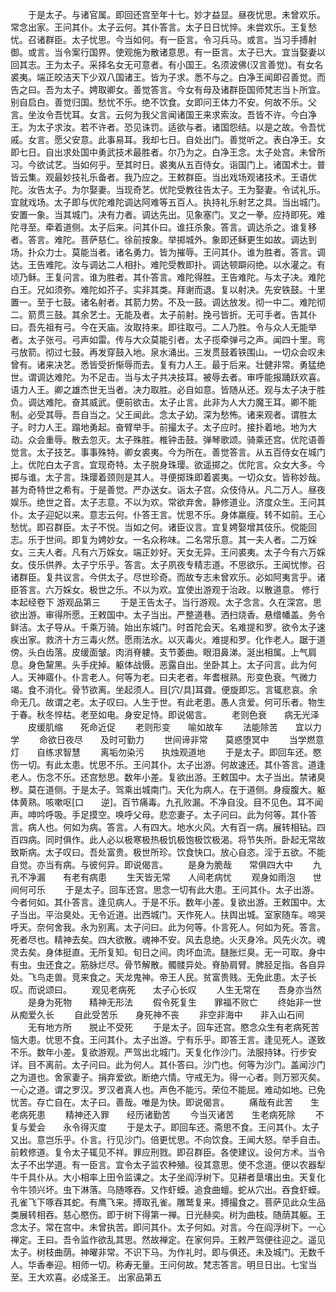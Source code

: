 <!-- { "loadSidebar": true } -->
　　于是太子。与诸官属。即回还宫至年十七。妙才益显。昼夜忧思。未曾欢乐。常念出家。王问其仆。太子云何。其仆答言。太子日日忧悴。未尝欢乐。王复愁忧。召诸群臣。太子忧思。今当如何。有一臣言。令习兵马。或言。当习手搏射御。或言。当令案行国界。使观施为散诸意思。有一臣言。太子已大。宜当娶妻以回其志。王为太子。采择名女无可意者。有小国王。名须波佛(汉言善觉)。有女名裘夷。端正皎洁天下少双八国诸王。皆为子求。悉不与之。白净王闻即召善觉。而告之曰。吾为太子。娉取卿女。善觉答言。今女有母及诸群臣国师梵志当卜所宜。别自启白。善觉归国。愁忧不乐。绝不饮食。女即问王体力不安。何故不乐。父言。坐汝令吾忧耳。女言。云何为我父言闻诸国王来求索汝。吾皆不许。今白净王。为太子求汝。若不许者。恐见诛罚。适欲与者。诸国怨结。以是之故。令吾忧戚。女言。愿父安意。此事易耳。我却七日。自处出门。善觉听之。表白净王。女即七日。自出求处国中勇武技术最胜者。尔乃为之。白净王念。太子处宫。未曾所习。今欲试艺。当如何乎。至其时日。裘夷从五百侍女。诣国门上。诸国术士。普皆云集。观最妙技礼乐备者。我乃应之。王敕群臣。当出戏场观诸技术。王语优陀。汝告太子。为尔娶妻。当现奇艺。优陀受教往告太子。王为娶妻。令试礼乐。宜就戏场。太子即与优陀难陀调达阿难等五百人。执持礼乐射艺之具。当出城门。安置一象。当其城门。决有力者。调达先出。见象塞门。叉之一拳。应持即死。难陀寻至。牵着道侧。太子后来。问其仆曰。谁抂杀象。答言。调达杀之。谁复移者。答言。难陀。菩萨慈仁。徐前按象。举掷城外。象即还稣更生如故。调达到场。扑众力士。莫能当者。诸名勇力。皆为摧辱。王问其仆。谁为胜者。答言。调达。王告难陀。汝与调达二人相扑。难陀受教即扑。调达顿躃闷绝。以水灌之。有顷乃稣。王复问言。谁为胜者。其仆答言。难陀得胜。王告难陀。与太子决。难陀白王。兄如须弥。难陀如芥子。实非其类。拜谢而退。复以射决。先安铁鼓。十里置一。至于七鼓。诸名射者。其箭力势。不及一鼓。调达放发。彻一中二。难陀彻二。箭贯三鼓。其余艺士。无能及者。太子前射。挽弓皆折。无可手者。告其仆曰。吾先祖有弓。今在天庙。汝取持来。即往取弓。二人乃胜。令与众人无能举者。太子张弓。弓声如雷。传与大众莫能引者。太子揽牵弹弓之声。闻四十里。弯弓放箭。彻过七鼓。再发穿鼓入地。泉水涌出。三发贯鼓着铁围山。一切众会叹未曾有。诸来决艺。悉皆受折惭辱而去。复有力人王。最于后来。壮健非常。勇猛绝世。谓调达难陀。为不足击。当与太子共决技耳。被辱去者。审呼能报踊跃欢喜。语力人王。卿之雄杰世无当者。决力取胜。必自如意。皆随从还。观与太子决于胜负。调达难陀。奋其威武。便前欲击。太子止言。此非为人大力魔王耳。卿不能制。必受其辱。吾自当之。父王闻此。念太子幼。深为愁怖。诸来观者。谓胜太子。时力人王。蹋地勇起。奋臂举手。前撮太子。太子应时。接扑着地。地为大动。众会重辱。散去忽灭。太子殊胜。椎钟击鼓。弹琴歌颂。骑乘还宫。优陀语善觉言。太子技艺。事事殊特。卿女裘夷。今为所在。善觉答言。从五百侍女在城门上。优陀白太子言。宜现奇特。太子脱身珠璎。欲遥掷之。优陀言。众女大多。今掷与谁。太子言。珠璎着颈则是其人。寻便掷珠即着裘夷。一切众女。皆称妙哉。甚为奇特世之希有。于是善觉。严办送女。诣太子宫。众伎侍从。凡二万人。昼夜娱乐。绝世之音。太子志意。不以为欢。常欲弃舍。静修道业。济度众生。王问其仆。太子迎妃以来。意志云何。仆答王言。忧思不乐。身体羸瘦。转不如前。王心愁忧。即召群臣。太子不悦。当如之何。诸臣议言。宜复娉娶增其伎乐。傥能回志。乐于世间。即复为娉妙女。一名众称味。二名常乐意。其一夫人者。二万婇女。三夫人者。凡有六万婇女。端正妙好。天女无异。王问裘夷。太子今有六万婇女。伎乐供养。太子宁乐乎。答言。太子夙夜专精志道。不思欲乐。王闻忧惨。召诸群臣。复共议言。今供太子。尽世珍奇。而故专志未曾欢乐。必如阿夷言乎。诸臣答言。六万婇女。极世之乐。不以为欢。宜使出游观于治政。以散道意。
修行本起经卷下
游观品第三
　　于是王告太子。当行游观。太子念言。久在深宫。思欲出游。审得所愿。王敕国中。太子当出。严整道巷。洒扫烧香。悬缯幡盖。务令鲜洁。太子导从。千乘万骑。始出东城门。时首陀会天。名难提和罗。欲令太子速疾出家。救济十方三毒火然。愿雨法水。以灭毒火。难提和罗。化作老人。踞于道傍。头白齿落。皮缓面皱。肉消脊軁。支节萎曲。眼泪鼻涕。涎出相属。上气肩息。身色黧黑。头手疣掉。躯体战慑。恶露自出。坐卧其上。太子问言。此为何人。天神寤仆。仆言老人。何等为老。曰夫老者。年耆根熟。形变色衰。气微力竭。食不消化。骨节欲离。坐起须人。目[穴/具]耳聋。便旋即忘。言辄悲哀。余命无几。故谓之老。太子叹曰。人生于世。有此老患。愚人贪爱。何可乐者。物生于春。秋冬悴枯。老至如电。身安足恃。即说偈言。
　　老则色衰　　病无光泽
　　皮缓肌缩　　死命近促
　　老则形变　　喻如故车
　　法能除苦　　宜以力学
　　命欲日夜尽　　及时可勤力
　　世间谛非常　　莫惑堕冥中
　　当学燃意灯　　自练求智慧
　　离垢勿染污　　执烛观道地
　　于是太子。即回车还。愍伤一切。有此太患。忧思不乐。王问其仆。太子出游。何故速还。其仆答言。道逢老人。伤念不乐。还宫愁思。数年小差。复欲出游。王敕国中。太子当出。禁诸臭秽。莫在道侧。于是太子。驾乘出城南门。天化为病人。在于道侧。身瘦腹大。躯体黄熟。咳嗽呕[口　　逆]。百节痛毒。九孔败漏。不净自没。目不见色。耳不闻声。呻吟呼吸。手足摸空。唤呼父母。悲恋妻子。太子问曰。此为何等。其仆答言。病人也。何如为病。答言。人有四大。地水火风。大有百一病。展转相钻。四百四病。同时俱作。此人必以极寒极热极饥极饱极饮极渴。将节失所。卧起无常故致斯病。太子叹曰。吾处富贵。极世所珍。饮食快口。放心自恣。淫于五欲。不能自觉。亦当有病。与彼何异。即说偈言。
　　是身为脆哉　　常俱四大中
　　九孔不净漏　　有老有病患
　　生天皆无常　　人间老病忧
　　观身如雨泡　　世间何可乐
　　于是太子。回车还宫。思念一切有此大患。王问其仆。太子出游。今者何如。其仆答言。逢见病人。于是不乐。数年小差。复欲出游。王敕国中。太子当出。平治臭处。无令近道。出西城门。天作死人。扶舆出城。室家随车。啼哭呼天。奈何舍我。永为别离。太子问曰。此为何等。仆言死人。何如为死。答言。死者尽也。精神去矣。四大欲散。魂神不安。风去息绝。火灭身冷。风先火次。魂灵去矣。身体挺直。无所复知。旬日之间。肉坏血流。膖胀烂臭。无一可取。身中有虫。虫还食之。筋脉烂尽。骨节解散。髑髅异处。脊胁肩臂。脾胫足指。各自异处。飞鸟走兽。竞来食之。天龙鬼神。帝王人民。贫富贵贱。无免此患。太子长叹。而说颂曰。
　　观见老病死　　太子心长叹
　　人生无常在　　吾身亦当然
　　是身为死物　　精神无形法
　　假令死复生　　罪福不败亡
　　终始非一世　　从痴爱久长
　　自此受苦乐　　身死神不丧
　　非空非海中　　非入山石间
　　无有地方所　　脱止不受死
　　于是太子。回车还宫。愍念众生有老病死苦恼大患。忧思不食。王问其仆。太子出游。宁有乐乎。即答王言。逢见死人。遂致不乐。数年小差。复欲游观。严驾出北城门。天复化作沙门。法服持钵。行步安详。目不离前。太子问曰。此为何人。其仆答曰。沙门也。何等为沙门。盖闻沙门之为道也。舍家妻子。捐弃爱欲。断绝六情。守戒无为。得一心者。则万邪灭矣。一心之道。谓之罗汉。罗汉者真人也。声色不能污。荣位不能屈。难动如地。已免忧苦。存亡自在。太子曰。善哉。唯是为快。即说偈言。
　　痛哉有此苦　　生老病死患
　　精神还入罪　　经历诸勤苦
　　今当灭诸苦　　生老病死除
　　不复与爱会　　永令得灭度
　　于是太子。即回车还。斋思不食。王问其仆。太子又出。意岂乐乎。仆言。行见沙门。倍更忧思。不向饮食。王闻大怒。举手自击。前敕修道。复令太子辄见不祥。罪应刑戮。即召群臣。各使建议。设何方术。当令太子不出学道。有一臣言。宜令太子监农种殖。役其意思。使不念道。便以农器犁牛千具仆从。大小相率上田令监课之。太子坐阎浮树下。见耕者垦壤出虫。天复化令牛领兴坏。虫下淋落。乌随啄吞。又作虾蟆。追食曲蟺。蛇从穴出。吞食虾蟆。孔雀飞下啄吞其蛇。有鹰飞来。搏取孔雀。雕鹫复来。搏撮食之。菩萨见此众生品类展转相吞。慈心愍伤。即于树下得第一禅。日光赫奕。树为曲枝。随荫其躯。王念太子。常在宫中。未曾执苦。即问其仆。太子何如。对言。今在阎浮树下。一心禅定。王曰。吾令监作欲乱其思。然故禅定。在家何异。王敕严驾便往迎之。遥见太子。树枝曲荫。神曜非常。不识下马。为作礼时。即与俱还。未及城门。无数千人。华香奉迎。相师一切。称寿无量。王问何故。梵志答言。明旦日出。七宝当至。王大欢喜。必成圣王。
出家品第五
